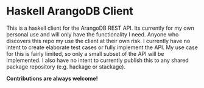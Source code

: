 # Haskell ArangoDB Client
This is a haskell client for the ArangoDB REST API. Its currently for my own personal use and will only have the
functionality I need. Anyone who discovers this repo my use the client at their own risk. I currently have no intent
to create elaborate test cases or fully implement the API. My use case for this is fairly limited, so only a small
subset of the API will be implemented. I also have no intent to currently publish this to any shared package
repository (e.g. hackage or stackage).

**Contributions are always welcome!**
